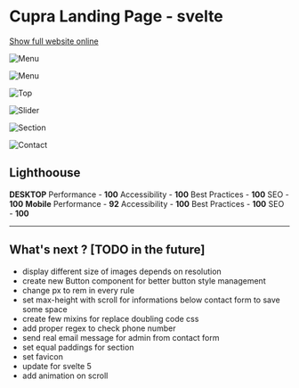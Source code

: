 # Cupra Landing Page - svelte
[Show full website online](https://cupra.archcode.rs)

![Menu](https://cupra.archcode.rs/readme/speed.gif)

![Menu](https://cupra.archcode.rs/readme/menu.gif)

![Top](https://cupra.archcode.rs/readme/top.gif)

![Slider](https://cupra.archcode.rs/readme/slider.gif)

![Section](https://cupra.archcode.rs/readme/sectioon.gif)

![Contact](https://cupra.archcode.rs/readme/contact.gif)

## Lighthoouse
**DESKTOP** Performance -  **100** Accessibility - **100** Best Practices - **100** SEO - **100**
**Mobile** Performance -  **92** Accessibility - **100** Best Practices - **100** SEO - **100**

-------------------------------------------
What's next ? [TODO in the future]
-------------------------------------------
- display different size of images depends on resolution
- create new Button component for better button style management
- change px to rem in every rule
- set max-height with scroll for informations below contact form to save some space
- create few mixins for replace doubling code css
- add proper regex to check phone number
- send real email message for admin from contact form
- set equal paddings for section
- set favicon
- update for svelte 5
- add animation on scroll
